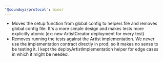 ```yaml
---
'@soundxyz/protocol': minor
---
```


- Moves the setup function from global config to helpers file and removes global config file. It's a
  more simple design and makes tests more explicitly atomic (ex: new ArtistCreator deployment for
  every test)
- Removes running the tests against the Artist implementation. We never use the implementation
  contract directly in prod, so it makes no sense to be testing it. I kept the
  deployArtistImplementation helper for edge cases in which it might be needed.
